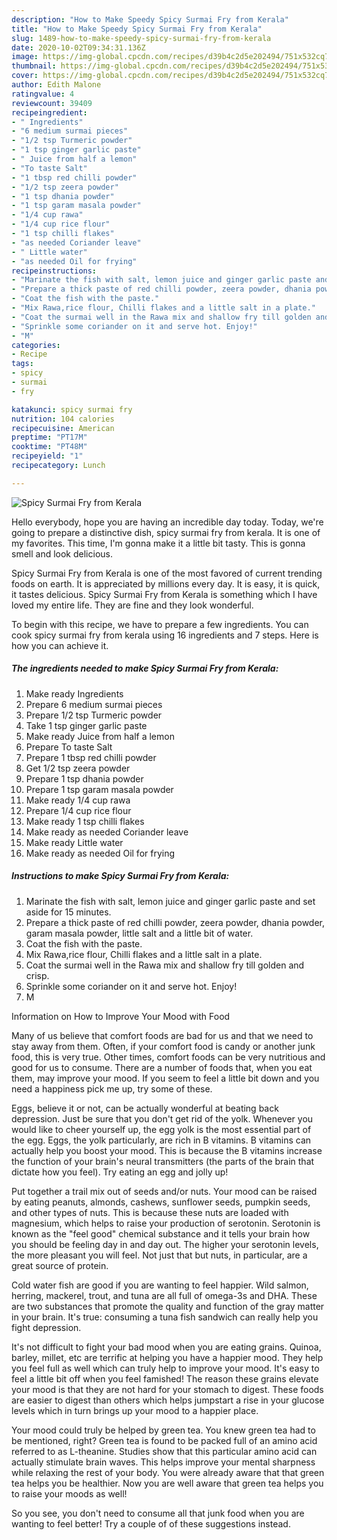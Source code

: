 ```yaml
---
description: "How to Make Speedy Spicy Surmai Fry from Kerala"
title: "How to Make Speedy Spicy Surmai Fry from Kerala"
slug: 1489-how-to-make-speedy-spicy-surmai-fry-from-kerala
date: 2020-10-02T09:34:31.136Z
image: https://img-global.cpcdn.com/recipes/d39b4c2d5e202494/751x532cq70/spicy-surmai-fry-from-kerala-recipe-main-photo.jpg
thumbnail: https://img-global.cpcdn.com/recipes/d39b4c2d5e202494/751x532cq70/spicy-surmai-fry-from-kerala-recipe-main-photo.jpg
cover: https://img-global.cpcdn.com/recipes/d39b4c2d5e202494/751x532cq70/spicy-surmai-fry-from-kerala-recipe-main-photo.jpg
author: Edith Malone
ratingvalue: 4
reviewcount: 39409
recipeingredient:
- " Ingredients"
- "6 medium surmai pieces"
- "1/2 tsp Turmeric powder"
- "1 tsp ginger garlic paste"
- " Juice from half a lemon"
- "To taste Salt"
- "1 tbsp red chilli powder"
- "1/2 tsp zeera powder"
- "1 tsp dhania powder"
- "1 tsp garam masala powder"
- "1/4 cup rawa"
- "1/4 cup rice flour"
- "1 tsp chilli flakes"
- "as needed Coriander leave"
- " Little water"
- "as needed Oil for frying"
recipeinstructions:
- "Marinate the fish with salt, lemon juice and ginger garlic paste and set aside for 15 minutes."
- "Prepare a thick paste of red chilli powder, zeera powder, dhania powder, garam masala powder, little salt and a little bit of water."
- "Coat the fish with the paste."
- "Mix Rawa,rice flour, Chilli flakes and a little salt in a plate."
- "Coat the surmai well in the Rawa mix and shallow fry till golden and crisp."
- "Sprinkle some coriander on it and serve hot. Enjoy!"
- "M"
categories:
- Recipe
tags:
- spicy
- surmai
- fry

katakunci: spicy surmai fry 
nutrition: 104 calories
recipecuisine: American
preptime: "PT17M"
cooktime: "PT48M"
recipeyield: "1"
recipecategory: Lunch

---
```



![Spicy Surmai Fry from Kerala](https://img-global.cpcdn.com/recipes/d39b4c2d5e202494/751x532cq70/spicy-surmai-fry-from-kerala-recipe-main-photo.jpg)

Hello everybody, hope you are having an incredible day today. Today, we're going to prepare a distinctive dish, spicy surmai fry from kerala. It is one of my favorites. This time, I'm gonna make it a little bit tasty. This is gonna smell and look delicious.

Spicy Surmai Fry from Kerala is one of the most favored of current trending foods on earth. It is appreciated by millions every day. It is easy, it is quick, it tastes delicious. Spicy Surmai Fry from Kerala is something which I have loved my entire life. They are fine and they look wonderful.




To begin with this recipe, we have to prepare a few ingredients. You can cook spicy surmai fry from kerala using 16 ingredients and 7 steps. Here is how you can achieve it.

<!--inarticleads1-->

##### The ingredients needed to make Spicy Surmai Fry from Kerala:

1. Make ready  Ingredients
1. Prepare 6 medium surmai pieces
1. Prepare 1/2 tsp Turmeric powder
1. Take 1 tsp ginger garlic paste
1. Make ready  Juice from half a lemon
1. Prepare To taste Salt
1. Prepare 1 tbsp red chilli powder
1. Get 1/2 tsp zeera powder
1. Prepare 1 tsp dhania powder
1. Prepare 1 tsp garam masala powder
1. Make ready 1/4 cup rawa
1. Prepare 1/4 cup rice flour
1. Make ready 1 tsp chilli flakes
1. Make ready as needed Coriander leave
1. Make ready  Little water
1. Make ready as needed Oil for frying




<!--inarticleads2-->

##### Instructions to make Spicy Surmai Fry from Kerala:

1. Marinate the fish with salt, lemon juice and ginger garlic paste and set aside for 15 minutes.
1. Prepare a thick paste of red chilli powder, zeera powder, dhania powder, garam masala powder, little salt and a little bit of water.
1. Coat the fish with the paste.
1. Mix Rawa,rice flour, Chilli flakes and a little salt in a plate.
1. Coat the surmai well in the Rawa mix and shallow fry till golden and crisp.
1. Sprinkle some coriander on it and serve hot. Enjoy!
1. M




Information on How to Improve Your Mood with Food


Many of us believe that comfort foods are bad for us and that we need to stay away from them. Often, if your comfort food is candy or another junk food, this is very true. Other times, comfort foods can be very nutritious and good for us to consume. There are a number of foods that, when you eat them, may improve your mood. If you seem to feel a little bit down and you need a happiness pick me up, try some of these.

Eggs, believe it or not, can be actually wonderful at beating back depression. Just be sure that you don't get rid of the yolk. Whenever you would like to cheer yourself up, the egg yolk is the most essential part of the egg. Eggs, the yolk particularly, are rich in B vitamins. B vitamins can actually help you boost your mood. This is because the B vitamins increase the function of your brain's neural transmitters (the parts of the brain that dictate how you feel). Try eating an egg and jolly up!

Put together a trail mix out of seeds and/or nuts. Your mood can be raised by eating peanuts, almonds, cashews, sunflower seeds, pumpkin seeds, and other types of nuts. This is because these nuts are loaded with magnesium, which helps to raise your production of serotonin. Serotonin is known as the "feel good" chemical substance and it tells your brain how you should be feeling day in and day out. The higher your serotonin levels, the more pleasant you will feel. Not just that but nuts, in particular, are a great source of protein.

Cold water fish are good if you are wanting to feel happier. Wild salmon, herring, mackerel, trout, and tuna are all full of omega-3s and DHA. These are two substances that promote the quality and function of the gray matter in your brain. It's true: consuming a tuna fish sandwich can really help you fight depression. 

It's not difficult to fight your bad mood when you are eating grains. Quinoa, barley, millet, etc are terrific at helping you have a happier mood. They help you feel full as well which can truly help to improve your mood. It's easy to feel a little bit off when you feel famished! The reason these grains elevate your mood is that they are not hard for your stomach to digest. These foods are easier to digest than others which helps jumpstart a rise in your glucose levels which in turn brings up your mood to a happier place.

Your mood could truly be helped by green tea. You knew green tea had to be mentioned, right? Green tea is found to be packed full of an amino acid referred to as L-theanine. Studies show that this particular amino acid can actually stimulate brain waves. This helps improve your mental sharpness while relaxing the rest of your body. You were already aware that that green tea helps you be healthier. Now you are well aware that green tea helps you to raise your moods as well!

So you see, you don't need to consume all that junk food when you are wanting to feel better! Try  a  couple of  of  these  suggestions  instead.

